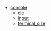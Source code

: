 * [console](README.md)
    * [clc](clc.md)
    * [input](input.md)
    * [terminal_size](terminal_size.md)


